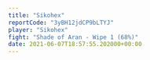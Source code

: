 ```yaml
---
title: "Sikohex"
reportCode: "3yBH12jdCP9bLTYJ"
player: "Sikohex"
fight: "Shade of Aran - Wipe 1 (68%)"
date: 2021-06-07T18:57:55.202000+00:00
---
```

